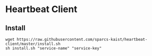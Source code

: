 # Heartbeat Client

## Install
```shell
wget https://raw.githubusercontent.com/sparcs-kaist/heartbeat-client/master/install.sh
sh install.sh "service-name" "service-key"
```
